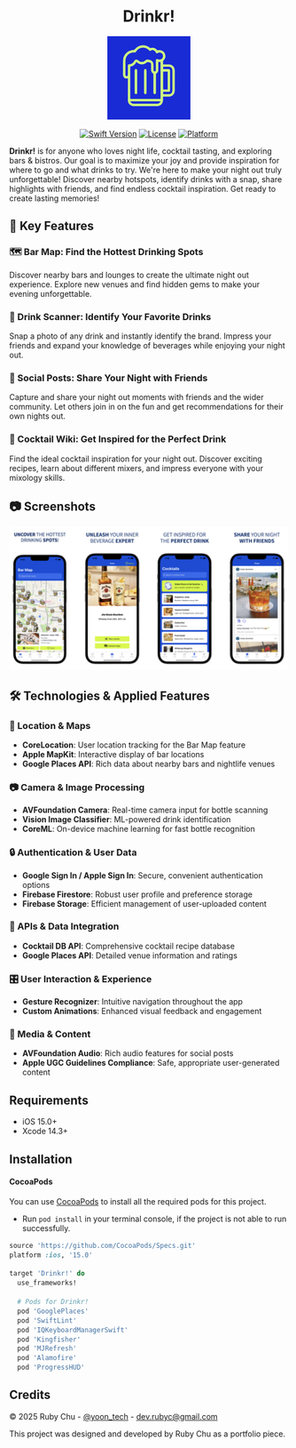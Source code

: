 <div align="center">

  # Drinkr!
  <img src="/Screenshots/Logo.png" alt="Logo" width="150" height="150"> <br />

  [![Swift Version](https://img.shields.io/badge/swift-5.0-orange.svg)](https://swift.org/) [![License](https://img.shields.io/badge/License-MIT-blue.svg)](LICENSE) [![Platform](https://img.shields.io/cocoapods/p/LFAlertController.svg?style=flat)](http://cocoapods.org/pods/LFAlertController)

</div>

**Drinkr!** is for anyone who loves night life, cocktail tasting, and exploring bars & bistros. Our goal is to maximize your joy and provide inspiration for where to go and what drinks to try. We're here to make your night out truly unforgettable! Discover nearby hotspots, identify drinks with a snap, share highlights with friends, and find endless cocktail inspiration. Get ready to create lasting memories!

## 🌟 Key Features

### 🗺️ Bar Map: Find the Hottest Drinking Spots
Discover nearby bars and lounges to create the ultimate night out experience. Explore new venues and find hidden gems to make your evening unforgettable.

### 📸 Drink Scanner: Identify Your Favorite Drinks
Snap a photo of any drink and instantly identify the brand. Impress your friends and expand your knowledge of beverages while enjoying your night out.

### 📱 Social Posts: Share Your Night with Friends
Capture and share your night out moments with friends and the wider community. Let others join in on the fun and get recommendations for their own nights out.

### 🍹 Cocktail Wiki: Get Inspired for the Perfect Drink
Find the ideal cocktail inspiration for your night out. Discover exciting recipes, learn about different mixers, and impress everyone with your mixology skills.

## 📷 Screenshots

<p align="row">
  <img src= "/Screenshots/AppStoreScreenshot.png">
</p>

## 🛠️ Technologies & Applied Features

### 📍 Location & Maps
- **CoreLocation**: User location tracking for the Bar Map feature
- **Apple MapKit**: Interactive display of bar locations
- **Google Places API**: Rich data about nearby bars and nightlife venues

### 📷 Camera & Image Processing
- **AVFoundation Camera**: Real-time camera input for bottle scanning
- **Vision Image Classifier**: ML-powered drink identification
- **CoreML**: On-device machine learning for fast bottle recognition

### 🔒 Authentication & User Data
- **Google Sign In / Apple Sign In**: Secure, convenient authentication options
- **Firebase Firestore**: Robust user profile and preference storage
- **Firebase Storage**: Efficient management of user-uploaded content

### 📡 APIs & Data Integration
- **Cocktail DB API**: Comprehensive cocktail recipe database
- **Google Places API**: Detailed venue information and ratings

### 🎛 User Interaction & Experience
- **Gesture Recognizer**: Intuitive navigation throughout the app
- **Custom Animations**: Enhanced visual feedback and engagement

### 🎵 Media & Content
- **AVFoundation Audio**: Rich audio features for social posts
- **Apple UGC Guidelines Compliance**: Safe, appropriate user-generated content


## Requirements

- iOS 15.0+
- Xcode 14.3+

## Installation

#### CocoaPods
You can use [CocoaPods](http://cocoapods.org/) to install all the required pods for this project.

- Run `pod install` in your terminal console, if the project is not able to run successfully.

```ruby
source 'https://github.com/CocoaPods/Specs.git'
platform :ios, '15.0'

target 'Drinkr!' do
  use_frameworks!

  # Pods for Drinkr!
  pod 'GooglePlaces'
  pod 'SwiftLint'
  pod 'IQKeyboardManagerSwift'
  pod 'Kingfisher'
  pod 'MJRefresh'
  pod 'Alamofire' 
  pod 'ProgressHUD'
```

## Credits

© 2025 Ruby Chu - [@yoon_tech](https://twitter.com/yoon_tech) - dev.rubyc@gmail.com

This project was designed and developed by Ruby Chu as a portfolio piece.